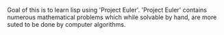 Goal of this is to learn lisp using 'Project Euler'. 'Project Euler' contains numerous mathematical problems which while solvable by hand, are more suted to be done by computer algorithms. 
